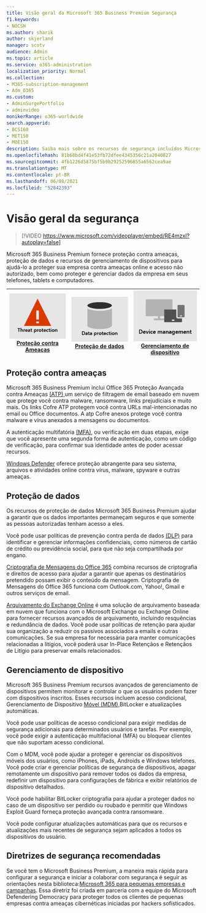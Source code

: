 ```yaml
---
title: Visão geral da Microsoft 365 Business Premium Segurança
f1.keywords:
- NOCSH
ms.author: sharik
author: skjerland
manager: scotv
audience: Admin
ms.topic: article
ms.service: o365-administration
localization_priority: Normal
ms.collection:
- M365-subscription-management
- Adm_O365
ms.custom:
- AdminSurgePortfolio
- adminvideo
monikerRange: o365-worldwide
search.appverid:
- BCS160
- MET150
- MOE150
description: Saiba mais sobre os recursos de segurança incluídos Microsoft 365 para empresas.
ms.openlocfilehash: 81b68bd4f41e53fb72dfee4345356c21a2040827
ms.sourcegitcommit: 4fb1226d5875bf5b9b29252596855a6562cea9ae
ms.translationtype: MT
ms.contentlocale: pt-BR
ms.lasthandoff: 06/08/2021
ms.locfileid: "52842393"
---
```

# <a name="overview-of-security"></a>Visão geral da segurança

> [!VIDEO https://www.microsoft.com/videoplayer/embed/RE4mzxI?autoplay=false]

Microsoft 365 Business Premium fornece proteção contra ameaças, proteção de dados e recursos de gerenciamento de dispositivos para ajudá-lo a proteger sua empresa contra ameaças online e acesso não autorizado, bem como proteger e gerenciar dados da empresa em seus telefones, tablets e computadores.

|![Proteção contra ameaças](../media/m365-business-security-threat-protection.png)<br/>[Proteção contra Ameaças](#threat-protection)|![Colaborar com um cliente](../media/m365-business-security-data-protection.png) <br/>[Proteção de dados](#data-protection) | ![Gerenciamento de dispositivo](../media/m365-business-security-device-management.png) <br/>[Gerenciamento de dispositivo](#device-management) |
|--|--|--|

## <a name="threat-protection"></a>Proteção contra ameaças

Microsoft 365 Business Premium inclui Office 365 Proteção Avançada contra Ameaças [(ATP),](safe-links.md)um serviço de filtragem de email baseado em nuvem que protege você contra malware, ransomware, links prejudiciais e muito mais. Os links Cofre ATP protegem você contra URLs mal-intencionadas no email ou Office documentos. A atp Cofre anexos protege você contra malware e vírus anexados a mensagens ou documentos.

A autenticação multifatória [(MFA)](turn-on-mfa.md), ou verificação em duas etapas, exige que você apresente uma segunda forma de autenticação, como um código de verificação, para confirmar sua identidade antes de poder acessar recursos.

[Windows Defender](/windows/security/threat-protection/overview-of-threat-mitigations-in-windows-10) oferece proteção abrangente para seu sistema, arquivos e atividades online contra vírus, malware, spyware e outras ameaças.

## <a name="data-protection"></a>Proteção de dados

Os recursos de proteção de dados Microsoft 365 Business Premium ajudar a garantir que os dados importantes permaneçam seguros e que somente as pessoas autorizadas tenham acesso a eles.

Você pode usar políticas de prevenção contra perda de dados [(DLP)](set-up-dlp.md) para identificar e gerenciar informações confidenciais, como números de cartão de crédito ou previdência social, para que não seja compartilhada por engano.

[Criptografia de Mensagens do Office 365](/microsoft-365/compliance/ome) combina recursos de criptografia e direitos de acesso para ajudar a garantir que apenas os destinatários pretendido possam exibir o conteúdo da mensagem. Criptografia de Mensagens do Office 365 funciona com Outlook.com, Yahoo!, Gmail e outros serviços de email.

[Arquivamento do Exchange Online](/office365/servicedescriptions/exchange-online-archiving-service-description/exchange-online-archiving-service-description) é uma solução de arquivamento baseada em nuvem que funciona com o Microsoft Exchange ou Exchange Online para fornecer recursos avançados de arquivamento, incluindo resquências e redundância de dados. Você pode usar políticas de retenção para ajudar sua organização a reduzir os passivos associados a emails e outras comunicações. Se sua empresa for necessária para manter comunicações relacionadas a litígios, você poderá usar In-Place Retençãos e Retençãos de Litígio para preservar emails relacionados.

## <a name="device-management"></a>Gerenciamento de dispositivo

Microsoft 365 Business Premium recursos avançados de gerenciamento de dispositivos permitem monitorar e controlar o que os usuários podem fazer com dispositivos inscritos. Esses recursos incluem acesso condicional, Gerenciamento de Dispositivo [Móvel (MDM),](/microsoft-365/admin/basic-mobility-security/manage-enrolled-devices)BitLocker e atualizações automáticas.

Você pode usar políticas de acesso condicional para exigir medidas de segurança adicionais para determinados usuários e tarefas. Por exemplo, você pode exigir a autenticação multifacional (MFA) ou bloquear clientes que não suportam acesso condicional.

Com o MDM, você pode ajudar a proteger e gerenciar os dispositivos móveis dos usuários, como iPhones, iPads, Androids e Windows telefones. Você pode criar e gerenciar políticas de segurança de dispositivos, apagar remotamente um dispositivo para remover todos os dados da empresa, redefinir um dispositivo para configurações de fábrica e exibir relatórios de dispositivo detalhados.

Você pode habilitar BitLocker criptografia para ajudar a proteger dados no caso de um dispositivo ser perdido ou roubado e permitir que Windows Exploit Guard forneça proteção avançada contra ransomware.

Você pode configurar atualizações automáticas para que os recursos e atualizações mais recentes de segurança sejam aplicados a todos os dispositivos do usuário.

## <a name="recommended-security-guidance"></a>Diretrizes de segurança recomendadas

Se você tem o Microsoft Business Premium, a maneira mais rápida para configurar a segurança e iniciar a colaborar com segurança é seguir as orientações nesta biblioteca:[Microsoft 365 para pequenas empresas e campanhas](../campaigns/index.md). Essa diretriz foi criada em parceria com a equipe do Microsoft Defendering Democracy para proteger todos os clientes de pequenas empresas contra ameaças cibernéticas iniciadas por hackers sofisticados.
